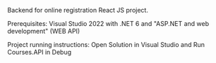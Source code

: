 Backend for online registration React JS project.

Prerequisites:
Visual Studio 2022 with .NET 6 and "ASP.NET and web development" (WEB API)

Project running instructions:
Open Solution in Visual Studio and Run Courses.API in Debug
